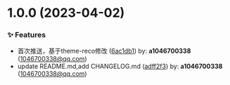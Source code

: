 # 1.0.0 (2023-04-02)


### ✨ Features

* 首次推送，基于theme-reco修改 ([6ac1db1](https://github.com/a1046700338/MyPress/commit/6ac1db1)) by: **a1046700338** (1046700338@qq.com)
* update README.md,add CHANGELOG.md ([adff2f3](https://github.com/a1046700338/MyPress/commit/adff2f3)) by: **a1046700338** (1046700338@qq.com)



